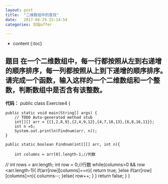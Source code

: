 ```yaml
---
layout: post
title:  "二维数组中的查找"
date:   2017-04-25 15:14:54
categories: 剑指offer

---
```


* content
{:toc}

**题目**
在一个二维数组中，每一行都按照从左到右递增的顺序排序，每一列都按照从上到下递增的顺序排序。请完成一个函数，输入这样的一个二维数组和一个整数，判断数组中是否含有该整数。
---
**代码：**
	public class Exercise4 {

	public static void main(String[] args) {
		// TODO Auto-generated method stub
		int[][] arr = {{1,2,8,9},{2,4,9,12},{4,7,10,13},{6,8,16,11}};
		int n =5;
		System.out.println(Findnum(arr, n));
	}
	
	public static boolean Findnum(int[][] arr, int n){
		
		int columns = arr[0].length-1;//列数
//		int rows = arr.length;
		int row = 0;//行数
		while(columns>0 && row <arr.length-1){
			if(arr[row][columns]==n){
				return true;
			}else if(arr[row][columns]>n){
				columns--;
			}else{
				row++;
			}
		}
		return false;
	}
}